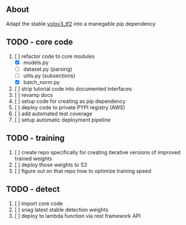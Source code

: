 ## About

Adapt the stable [yolov3_tf2](https://github.com/zzh8829/yolov3-tf2) into a manegable pip dependency


## TODO - core code

1. [ ] refactor code to core modules
   - [x] models.py
   - [ ] dataset.py (parsing)
   - [ ] utils.py (subsections)
   - [x] batch_norm.py
2. [ ] strip tutorial code into documented interfaces
3. [ ] revamp docs
4. [ ] setup code for creating as pip dependency
5. [ ] deploy code to private PYPI registry (AWS)
6. [ ] add automated test coverage
7. [ ] setup automatic deployment pipeline


## TODO - training

1. [ ] create repo specifically for creating iterative versions of improved trained weights
2. [ ] deploy those weights to S3
3. [ ] figure out on that repo how to optimize training speed


## TODO - detect

1. [ ] import core code
2. [ ] snag latest stable detection weights
3. [ ] deploy to lambda function via rest framework API
